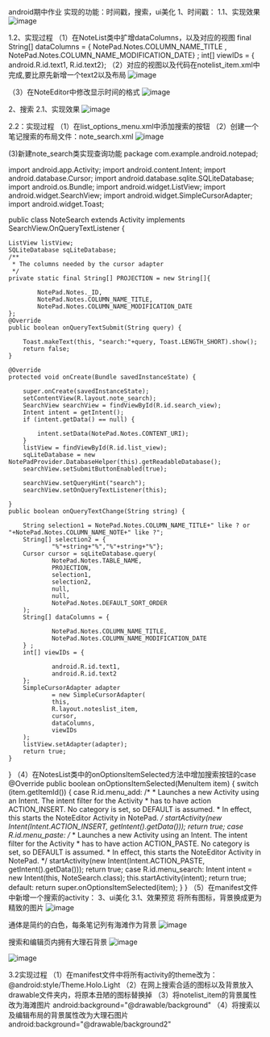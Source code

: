 android期中作业
实现的功能：时间戳，搜索，ui美化
1、时间戳：
1.1、实现效果
 ![image](https://github.com/user-attachments/assets/2cb013e1-a8ba-4349-bd4e-0a5ede80dd37)
 
1.2、实现过程
（1）在NoteList类中扩增dataColumns，以及对应的视图
final String[] dataColumns = {
             NotePad.Notes.COLUMN_NAME_TITLE , NotePad.Notes.COLUMN_NAME_MODIFICATION_DATE} ;
int[] viewIDs = {
             android.R.id.text1, R.id.text2};
（2）对应的视图以及代码在notelist_item.xml中完成,要比原先新增一个text2以及布局
 ![image](https://github.com/user-attachments/assets/89d21a9e-da4d-43ef-9910-c48f4b6fe36b)
 
（3）在NoteEditor中修改显示时间的格式
![image](https://github.com/user-attachments/assets/6c89232a-b2aa-4ade-91d5-129676b1effd)

2、搜索
2.1、实现效果 
 ![image](https://github.com/user-attachments/assets/ac0cdd52-fe75-4df8-9c06-9e18096b8bb6)
 
2.2：实现过程
（1）在list_options_menu.xml中添加搜索的按钮
<item
        android:id="@+id/menu_search"
        android:icon="@drawable/ic_menu_search"
        android:title="@string/menu_search"
        android:showAsAction="always" />
（2）创建一个笔记搜索的布局文件：note_search.xml
![image](https://github.com/user-attachments/assets/83b5ac4b-03e5-416e-a4e5-aff3642e6730)


(3)新建note_search类实现查询功能
package com.example.android.notepad;

import android.app.Activity;
import android.content.Intent;
import android.database.Cursor;
import android.database.sqlite.SQLiteDatabase;
import android.os.Bundle;
import android.widget.ListView;
import android.widget.SearchView;
import android.widget.SimpleCursorAdapter;
import android.widget.Toast;

public class NoteSearch extends Activity implements SearchView.OnQueryTextListener
{

    ListView listView;
    SQLiteDatabase sqLiteDatabase;
    /**
     * The columns needed by the cursor adapter
     */
    private static final String[] PROJECTION = new String[]{

            NotePad.Notes._ID, 
            NotePad.Notes.COLUMN_NAME_TITLE, 
            NotePad.Notes.COLUMN_NAME_MODIFICATION_DATE
    };
    @Override
    public boolean onQueryTextSubmit(String query) {

        Toast.makeText(this, "search:"+query, Toast.LENGTH_SHORT).show();
        return false;
    }

    @Override
    protected void onCreate(Bundle savedInstanceState) {

        super.onCreate(savedInstanceState);
        setContentView(R.layout.note_search);
        SearchView searchView = findViewById(R.id.search_view);
        Intent intent = getIntent();
        if (intent.getData() == null) {

            intent.setData(NotePad.Notes.CONTENT_URI);
        }
        listView = findViewById(R.id.list_view);
        sqLiteDatabase = new NotePadProvider.DatabaseHelper(this).getReadableDatabase();
        searchView.setSubmitButtonEnabled(true);
        
        searchView.setQueryHint("search");
        searchView.setOnQueryTextListener(this);

    }
    public boolean onQueryTextChange(String string) {

        String selection1 = NotePad.Notes.COLUMN_NAME_TITLE+" like ? or "+NotePad.Notes.COLUMN_NAME_NOTE+" like ?";
        String[] selection2 = {
                "%"+string+"%","%"+string+"%"};
        Cursor cursor = sqLiteDatabase.query(
                NotePad.Notes.TABLE_NAME,
                PROJECTION, 
                selection1,
                selection2, 
                null,          
                null,          
                NotePad.Notes.DEFAULT_SORT_ORDER 
        );
        String[] dataColumns = {

                NotePad.Notes.COLUMN_NAME_TITLE,
                NotePad.Notes.COLUMN_NAME_MODIFICATION_DATE
        } ;
        int[] viewIDs = {

                android.R.id.text1,
                android.R.id.text2
        };
        SimpleCursorAdapter adapter
                = new SimpleCursorAdapter(
                this,                      
                R.layout.noteslist_item,         
                cursor,                         
                dataColumns,
                viewIDs
        );
        listView.setAdapter(adapter);
        return true;
    }
}
（4）在NotesList类中的onOptionsItemSelected方法中增加搜索按钮的case
@Override
public boolean onOptionsItemSelected(MenuItem item) {
    switch (item.getItemId()) {
    case R.id.menu_add:
      /*
       * Launches a new Activity using an Intent. The intent filter for the Activity
       * has to have action ACTION_INSERT. No category is set, so DEFAULT is assumed.
       * In effect, this starts the NoteEditor Activity in NotePad.
       */
       startActivity(new Intent(Intent.ACTION_INSERT, getIntent().getData()));
       return true;
    case R.id.menu_paste:
      /*
       * Launches a new Activity using an Intent. The intent filter for the Activity
       * has to have action ACTION_PASTE. No category is set, so DEFAULT is assumed.
       * In effect, this starts the NoteEditor Activity in NotePad.
       */
      startActivity(new Intent(Intent.ACTION_PASTE, getIntent().getData()));
      return true;
        case R.id.menu_search:
            Intent intent = new Intent(this, NoteSearch.class);
            this.startActivity(intent);
            return true;
    default:
        return super.onOptionsItemSelected(item);
    }
}
（5）在manifest文件中新增一个搜索的activity：<activity android:name=".NoteSearch" 
    android:label="@string/search_note"
    android:theme="@android:style/Theme.Holo.Light"/>
3、ui美化
3.1、效果预览
将所有图标，背景换成更为精致的图片
 ![image](https://github.com/user-attachments/assets/6bf19192-58ef-4266-9f4e-18524b9c8894)
 
通体是简约的白色，每条笔记列有海滩作为背景
![image](https://github.com/user-attachments/assets/304ac756-723b-4d53-9643-4c9dd63797d1)

搜索和编辑页内拥有大理石背景
 ![image](https://github.com/user-attachments/assets/6e14b5e0-8583-4c67-a634-52ae93321fca)
 
![image](https://github.com/user-attachments/assets/f70f2b50-a7e1-4b4b-a401-a9ac6cc275f7)


3.2实现过程
（1）在manifest文件中将所有activity的theme改为：@android:style/Theme.Holo.Light
（2）在网上搜索合适的图标以及背景放入drawable文件夹内，将原本丑陋的图标替换掉
（3）将notelist_item的背景属性改为海滩图片
android:background="@drawable/background"
（4）将搜索以及编辑布局的背景属性改为大理石图片
android:background="@drawable/background2"




